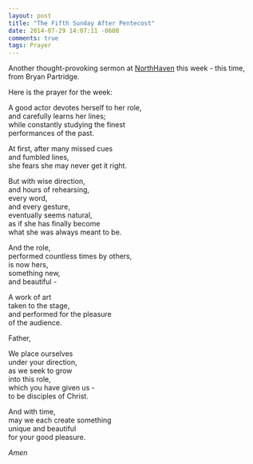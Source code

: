 ```yaml
---
layout: post
title: "The Fifth Sunday After Pentecost"
date: 2014-07-29 14:07:11 -0600
comments: true
tags: Prayer
---
```


Another thought-provoking sermon at [NorthHaven](http://northhavenchurch.net) this week - this time, from Bryan Partridge. 

Here is the prayer for the week:


A good actor devotes herself to her role,  
and carefully learns her lines;  
while constantly studying the finest  
performances of the past.  
  
At first, after many missed cues  
and fumbled lines,  
she fears she may never get it right.  
  
But with wise direction,  
and hours of rehearsing,  
every word,  
and every gesture,  
eventually seems natural,  
as if she has finally become  
what she was always meant to be.  
  
And the role,  
performed countless times by others,  
is now hers,  
something new,  
and beautiful -  
  
A work of art  
taken to the stage,  
and performed for the pleasure  
of the audience.  
  
  
Father,  
  
We place ourselves  
under your direction,  
as we seek to grow  
into this role,   
which you have given us -   
to be disciples of Christ.  
  
And with time,  
may we each create something  
unique and beautiful  
for your good pleasure.  

*Amen*


